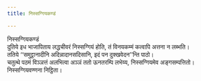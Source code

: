 ```yaml
---
title: निस्सग्गियकण्डं

---
```

निस्सग्गियकण्डं  
दुतिये इध भाजापिताय लद्धचीवरं निस्सग्गियं होति, तं विनयकम्मं कत्वापि अत्तना न लब्भति।  
ततिये ‘‘समुट्ठानादीनि अदिन्नादानसदिसानि, इदं पन दुक्खवेदन’’न्ति पाठो।  
चतुत्थे पठमं विञ्ञत्तं अलभित्वा अञ्ञं ततो ऊनतरम्पि लभेय्य, निस्सग्गियमेव अङ्गसम्पत्तितो।  
निस्सग्गियवण्णना निट्ठिता।  